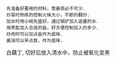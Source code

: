 ```
先准备好要用的材料，葱姜蒜必不可少．
炒菜时熟练的控制火候大小，不断的翻炒.
加水时用小碗先盛好，通过锅铲加入适量的水.
用茶匙加入合适的盐，好方便控制加入的多少.
炒肉时可以加点盐作为底味.
酱油可以早点放，作为底味.
```
白藕丁, 切好后放入清水中，防止被氧化变黑
